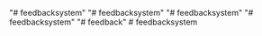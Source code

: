 "# feedbacksystem" 
"# feedbacksystem" 
"# feedbacksystem" 
"# feedbacksystem" 
"# feedback" 
#   f e e d b a c k s y s t e m  
 